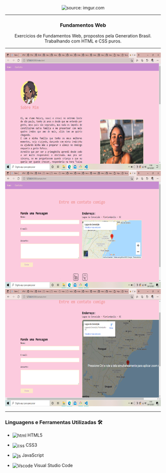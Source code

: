 <div align = "center">
  <img width="350px" src="https://i.imgur.com/s1STZZw.png" title="source: imgur.com"/>
  <hr>
  <h3>
  <b>Fundamentos Web</b></br>
</div>
<div align = "center">
  <p>Exercicios de Fundamentos Web, propostos pela Generation Brasil. <br>
    Trabalhando com HTML e CSS puros.
  </p>
</div>

<div align = "center">
   <hr>
  <img height="380" src="https://github.com/maiurysousa/generation-fundamentos-web/blob/main/assets/img/2021-12-04.png?raw=true"/>
  <img height="380" src="https://github.com/maiurysousa/generation-fundamentos-web/blob/main/assets/img/2021-12-04%20(1).png?raw=true"/>
  <img height="380" src="https://github.com/maiurysousa/generation-fundamentos-web/blob/main/assets/img/2021-12-04%20(2).png?raw=true"/>
</div>
  

<hr>

### **Linguagens e Ferramentas Utilizadas** 🛠

- <img align="center" alt="html" height="25" width="35" src="https://cdn.jsdelivr.net/gh/devicons/devicon/icons/html5/html5-original.svg"/> HTML5
- <img align="center" alt="css" height="25" width="35" src="https://cdn.jsdelivr.net/gh/devicons/devicon/icons/css3/css3-original.svg"/> CSS3
- <img align="center" alt="js" height="25" width="35" src="https://cdn.jsdelivr.net/gh/devicons/devicon/icons/javascript/javascript-original.svg"/> JavaScript

- <img align="center" alt="Vscode" height="25" width="35" src="https://cdn.jsdelivr.net/gh/devicons/devicon/icons/vscode/vscode-original.svg"/> Visual Studio Code
